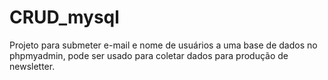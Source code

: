 # CRUD_mysql
Projeto para submeter e-mail e nome de usuários a uma base de dados no phpmyadmin, pode ser usado para coletar dados para produção de newsletter.
